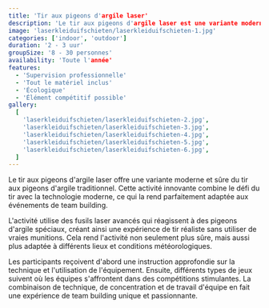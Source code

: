 ```yaml
---
title: 'Tir aux pigeons d'argile laser'
description: 'Le tir aux pigeons d'argile laser est une variante moderne et écologique du tir aux pigeons d'argile traditionnel.'
image: 'laserkleiduifschieten/laserkleiduifschieten-1.jpg'
categories: ['indoor', 'outdoor']
duration: '2 - 3 uur'
groupSize: '8 - 30 personnes'
availability: 'Toute l'année'
features:
  - 'Supervision professionnelle'
  - 'Tout le matériel inclus'
  - 'Écologique'
  - 'Élément compétitif possible'
gallery:
  [
    'laserkleiduifschieten/laserkleiduifschieten-2.jpg',
    'laserkleiduifschieten/laserkleiduifschieten-3.jpg',
    'laserkleiduifschieten/laserkleiduifschieten-4.jpg',
    'laserkleiduifschieten/laserkleiduifschieten-5.jpg',
    'laserkleiduifschieten/laserkleiduifschieten-6.jpg',
  ]
---
```


Le tir aux pigeons d'argile laser offre une variante moderne et sûre du tir aux pigeons d'argile traditionnel. Cette activité innovante combine le défi du tir avec la technologie moderne, ce qui la rend parfaitement adaptée aux événements de team building.

L'activité utilise des fusils laser avancés qui réagissent à des pigeons d'argile spéciaux, créant ainsi une expérience de tir réaliste sans utiliser de vraies munitions. Cela rend l'activité non seulement plus sûre, mais aussi plus adaptée à différents lieux et conditions météorologiques.

Les participants reçoivent d'abord une instruction approfondie sur la technique et l'utilisation de l'équipement. Ensuite, différents types de jeux suivent où les équipes s'affrontent dans des compétitions stimulantes. La combinaison de technique, de concentration et de travail d'équipe en fait une expérience de team building unique et passionnante.
